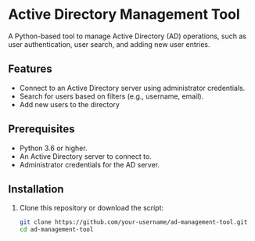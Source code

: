 # Active Directory Management Tool

A Python-based tool to manage Active Directory (AD) operations, such as user authentication, user search, and adding new user entries.

## Features
- Connect to an Active Directory server using administrator credentials.
- Search for users based on filters (e.g., username, email).
- Add new users to the directory

## Prerequisites
- Python 3.6 or higher.
- An Active Directory server to connect to.
- Administrator credentials for the AD server.

## Installation
1. Clone this repository or download the script:
   ```bash
   git clone https://github.com/your-username/ad-management-tool.git
   cd ad-management-tool
